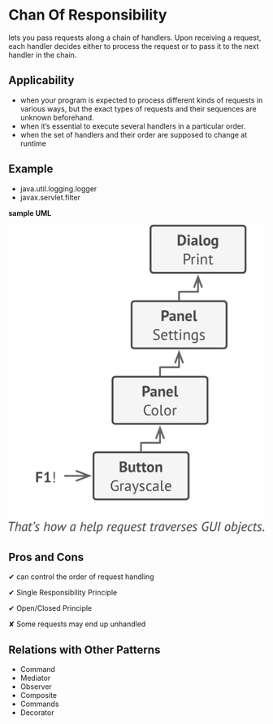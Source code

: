 # **Chan Of Responsibility**
lets you pass requests along a chain of handlers. Upon receiving a request, each handler decides either to process the request or to pass it to the next handler in the chain.

## Applicability
- when your program is expected to process different kinds of requests in various
ways, but the exact types of requests and their sequences are unknown beforehand.
- when it’s essential to execute several handlers in a particular order.
- when the set of handlers and their order are supposed to change at runtime

## Example
-  java.util.logging.logger
-  javax.servlet.filter


**sample UML**

![Chan Of Responsibility sample UML](chain_of_responsibility.png "Chan Of Responsibility sample UML")

## Pros and Cons
✔ can control the order of request handling

✔ Single Responsibility Principle

✔ Open/Closed Principle

✘ Some requests may end up unhandled

## Relations with Other Patterns
- Command
- Mediator
- Observer
- Composite
- Commands
- Decorator

